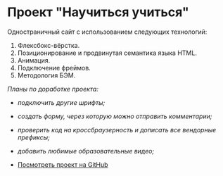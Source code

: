 # Проект "Научиться учиться"
Одностраничный сайт с использованием следующих технологий:
1. Флексбокс-вёрстка.
2. Позиционирование и продвинутая семантика языка HTML.
3. Анимация.
4. Подключение фреймов.
5. Методология БЭМ.  

*Планы по доработке проекта:*
* *подключить другие шрифты;*
* *создать форму, через которую можно отправить комментарии;*
* *проверить код на кроссбраузерность и дописать все вендорные префиксы;*
* *добавить любимые образовательные видео;*


* [Посмотреть проект на GitHub](https://aleksandravalts.github.io/how-to-learn/)